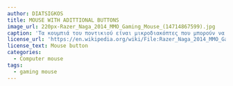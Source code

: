 ```yaml
---
author: DIATSIGKOS
title: MOUSE WITH ADITTIONAL BUTTONS
image_url: 220px-Razer_Naga_2014_MMO_Gaming_Mouse_(14714867599).jpg 
caption: 'Τα κουμπιά του ποντικιού είναι μικροδιακόπτες που μπορούν να πατηθούν για να επιλέξουν ή να αλληλεπιδράσουν με ένα στοιχείο γραφικής διεπαφής χρήστη, δημιουργώντας ένα χαρακτηριστικό ήχο κλικ.'
license_url: 'https://en.wikipedia.org/wiki/File:Razer_Naga_2014_MMO_Gaming_Mouse_(14714867599).jpg'
license_text: Mouse button
categories:
  - Computer mouse
tags:
  - gaming mouse
---
```

